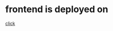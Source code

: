 <h1> frontend is deployed on</h1>
<a href ="https://note-and-journaling-website-ltsm.vercel.app/">click </a>
